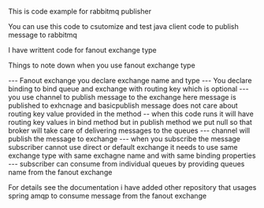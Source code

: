 This is code example for rabbitmq publisher 

You can use this code to csutomize and test java client code to publish message to rabbitmq 

I have writtent code for fanout exchange type

Things to note down when you use fanout exchange type 

--- Fanout exchange you declare exchange name and type 
--- You declare binding to bind queue and exchange with routing key which is optional 
--- you use channel to publish message to the exchange here message is published to exhcnage and basicpublish message does not care about routing key value provided in the method 
-- when this code runs it will have routing key values in bind method but in publish method we put null so that broker will take care of delivering messages to the queues 
--- channel will publish the message to exchange 
--- when you subscribe the message subscriber cannot use direct or default exchange it needs to use same exchange type with same exchagne name and with same binding properties 
--- subscriber can consume from individual queues by providing queues name from the fanout exchange 

For details see the documentation i have added other repository that usages spring amqp to consume message from the fanout exchange 

